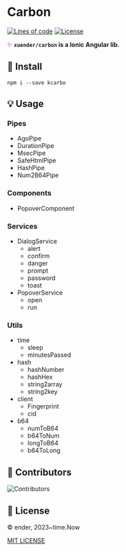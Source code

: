 # Carbon

[![Lines of code][lines-svg]][lines-url]
[![License][license-svg]][license-url]

✨ **`xuender/carbon` is a Ionic Angular lib.**

## 🚀 Install

```shell
npm i --save kcarbo
```

## 💡 Usage

### Pipes

* AgoPipe
* DurationPipe
* MsecPipe
* SafeHtmlPipe
* HashPipe
* Num2B64Pipe

### Components

* PopoverComponent

### Services

* DialogService
  * alert
  * confirm
  * danger
  * prompt
  * password
  * toast
* PopoverService
  * open
  * run

### Utils

* time
  * sleep
  * minutesPassed
* hash
  * hashNumber
  * hashHex
  * string2array
  * string2key
* client
  * Fingerprint
  * cid
* b64
  * numToB64
  * b64ToNum
  * longToB64
  * b64ToLong

## 👤 Contributors

![Contributors][contributors-svg]

## 📝 License

© ender, 2023~time.Now

[MIT LICENSE][license-url]

[license-url]: https://github.com/xuender/carbon/blob/master/LICENSE
[license-svg]: https://img.shields.io/badge/license-MIT-blue.svg

[contributors-svg]: https://contrib.rocks/image?repo=xuender/carbon

[lines-svg]: https://sloc.xyz/github/xuender/carbon
[lines-url]: https://github.com/boyter/scc
